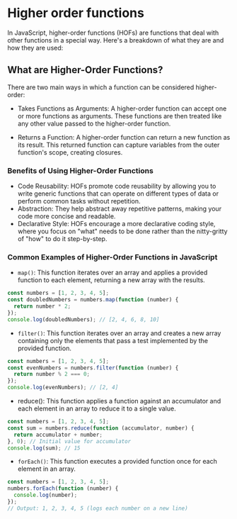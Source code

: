 # Higher order functions

In JavaScript, higher-order functions (HOFs) are functions that deal with other functions in a special way. Here's a breakdown of what they are and how they are used:

## What are Higher-Order Functions?

There are two main ways in which a function can be considered higher-order:

- Takes Functions as Arguments: A higher-order function can accept one or more functions as arguments. These functions are then treated like any other value passed to the higher-order function.

- Returns a Function: A higher-order function can return a new function as its result. This returned function can capture variables from the outer function's scope, creating closures.

### Benefits of Using Higher-Order Functions

- Code Reusability: HOFs promote code reusability by allowing you to write generic functions that can operate on different types of data or perform common tasks without repetition.
- Abstraction: They help abstract away repetitive patterns, making your code more concise and readable.
- Declarative Style: HOFs encourage a more declarative coding style, where you focus on "what" needs to be done rather than the nitty-gritty of "how" to do it step-by-step.

### Common Examples of Higher-Order Functions in JavaScript

- `map()`: This function iterates over an array and applies a provided function to each element, returning a new array with the results.

```js
const numbers = [1, 2, 3, 4, 5];
const doubledNumbers = numbers.map(function (number) {
  return number * 2;
});
console.log(doubledNumbers); // [2, 4, 6, 8, 10]
```

- `filter()`: This function iterates over an array and creates a new array containing only the elements that pass a test implemented by the provided function.

```js
const numbers = [1, 2, 3, 4, 5];
const evenNumbers = numbers.filter(function (number) {
  return number % 2 === 0;
});
console.log(evenNumbers); // [2, 4]
```

- reduce(): This function applies a function against an accumulator and each element in an array to reduce it to a single value.

```js
const numbers = [1, 2, 3, 4, 5];
const sum = numbers.reduce(function (accumulator, number) {
  return accumulator + number;
}, 0); // Initial value for accumulator
console.log(sum); // 15
```

- `forEach()`: This function executes a provided function once for each element in an array.

```js
const numbers = [1, 2, 3, 4, 5];
numbers.forEach(function (number) {
  console.log(number);
});
// Output: 1, 2, 3, 4, 5 (logs each number on a new line)
```

